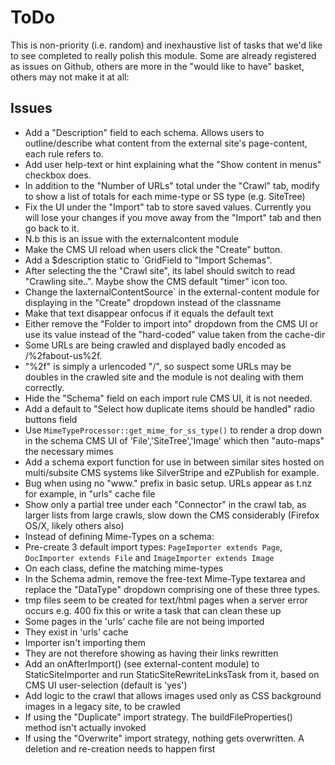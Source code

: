 # ToDo

This is non-priority (i.e. random) and inexhaustive list of tasks that we'd like to see completed to really polish this module.
Some are already registered as issues on Github, others are more in the "would like to have" basket, others may not make it at all:

## Issues

* Add a "Description" field to each schema. Allows users to outline/describe what content from the external site's page-content, each rule refers to.
* Add user help-text or hint explaining what the "Show content in menus" checkbox does.
* In addition to the "Number of URLs" total under the "Crawl" tab, modify to show a list of totals for each mime-type or SS type (e.g. SiteTree)
* Fix the UI under the "Import" tab to store saved values. Currently you will lose your changes if you move away from the "Import" tab and then go back to it.
 * N.b this is an issue with the externalcontent module
* Make the CMS UI reload when users click the "Create" button.
* Add a $description static to `GridField to "Import Schemas".
* After selecting the the "Crawl site", its label should switch to read "Crawling site..". Maybe show the CMS default "timer" icon too.
* Change the laxternalContentSource` in the external-content module for displaying in the "Create" dropdown instead of the classname
 * Make that text disappear onfocus if it equals the default text
* Either remove the "Folder to import into" dropdown from the CMS UI or use its value instead of the "hard-coded" value taken from the cache-dir
* Some URLs are being crawled and displayed badly encoded as /%2fabout-us%2f.
 * "%2f" is simply a urlencoded "/", so suspect some URLs may be doubles in the crawled site and the module is not dealing with them correctly.
* Hide the "Schema" field on each import rule CMS UI, it is not needed.
* Add a default to "Select how duplicate items should be handled" radio buttons field
* Use `MimeTypeProcessor::get_mime_for_ss_type()` to render a drop down in the schema CMS UI of 'File','SiteTree','Image' which then "auto-maps" the necessary mimes
* Add a schema export function for use in between similar sites hosted on multi/subsite CMS systems like SilverStripe and eZPublish for example.
* Bug when using no "www." prefix in basic setup. URLs appear as t.nz for example, in "urls" cache file
* Show only a partial tree under each "Connector" in the crawl tab, as larger lists from large crawls, slow down the CMS considerably (Firefox OS/X, likely others also)
* Instead of defining Mime-Types on a schema:
 * Pre-create 3 default import types: `PageImporter extends Page`, `DocImporter extends File` and `ImageImporter extends Image`
 * On each class, define the matching mime-types
 * In the Schema admin, remove the free-text Mime-Type textarea and replace the "DataType" dropdown comprising one of these three types.
* tmp files seem to be created for text/html pages when a server error occurs e.g. 400 fix this or write a task that can clean these up
* Some pages in the 'urls' cache file are not being imported
 * They exist in 'urls' cache
 * Importer isn't importing them
 * They are not therefore showing as having their links rewritten
* Add an onAfterImport() (see external-content module) to StaticSiteImporter and run StaticSiteRewriteLinksTask from it, based on CMS UI user-selection (default is 'yes')
* Add logic to the crawl that allows images used only as CSS background images in a legacy site, to be crawled
* If using the "Duplicate" import strategy. The buildFileProperties() method isn't actually invoked
* If using the "Overwrite" import strategy, nothing gets overwritten. A deletion and re-creation needs to happen first